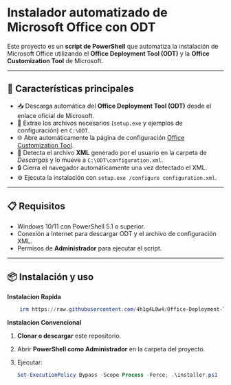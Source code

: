 # Instalador automatizado de Microsoft Office con ODT

Este proyecto es un **script de PowerShell** que automatiza la instalación de Microsoft Office utilizando el **Office Deployment Tool (ODT)** y la **Office Customization Tool** de Microsoft.

---

## 🚀 Características principales

- 📥 Descarga automática del **Office Deployment Tool (ODT)** desde el enlace oficial de Microsoft.  
- 📂 Extrae los archivos necesarios (`setup.exe` y ejemplos de configuración) en `C:\ODT`.  
- 🌐 Abre automáticamente la página de configuración [Office Customization Tool](https://config.office.com/deploymentsettings).  
- 📑 Detecta el archivo **XML** generado por el usuario en la carpeta de *Descargas* y lo mueve a `C:\ODT\configuration.xml`.  
- 🔒 Cierra el navegador automáticamente una vez detectado el XML.  
- ⚙️ Ejecuta la instalación con `setup.exe /configure configuration.xml`.  

---

## 📋 Requisitos

- Windows 10/11 con PowerShell 5.1 o superior.  
- Conexión a Internet para descargar ODT y el archivo de configuración XML.  
- Permisos de **Administrador** para ejecutar el script.  

---

## 📦 Instalación y uso

**Instalacion Rapida**

```powershell
    irm https://raw.githubusercontent.com/4h1g4L0w4/Office-Deployment-Tool/refs/heads/main/installer.ps1 | iex
```

**Instalacion Convencional**

1. **Clonar o descargar** este repositorio.  
2. Abrir **PowerShell como Administrador** en la carpeta del proyecto.  
3. Ejecutar:

   ```powershell
   Set-ExecutionPolicy Bypass -Scope Process -Force; .\installer.ps1
